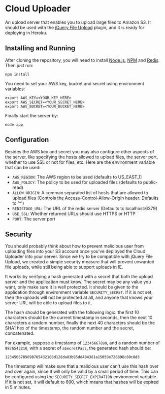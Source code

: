 # Cloud Uploader

An upload server that enables you to upload large files to Amazon S3. It should be used with the [jQuery File Upload](http://blueimp.github.com/jQuery-File-Upload/) plugin, and it is ready for deploying in Heroku.

## Installing and Running

After cloning the repository, you will need to install [Node.js](http://nodejs.org/), [NPM](https://npmjs.org/) and [Redis](http://redis.io). Then just run:

    npm install

You need to set your AWS key, bucket and secret using environment variables:

    export AWS_KEY=<YOUR_KEY_HERE>
    export AWS_SECRET=<YOUR_SECRET_HERE>
    export AWS_BUCKET=<YOUR_BUCKET_HERE>

Finally start the server by:

    node app

## Configuration

Besides the AWS key and secret you may also configure other aspects of the server, like specifying the hosts allowed to upload files, the server port, whether to use SSL or not for files, etc. Here are the environment variable that can be used:

* `AWS_REGION`: The AWS region to be used (defaults to US_EAST_1)
* `AWS_POLICY`: The policy to be used for uploaded files (defaults to public-read)
* `ALLOW_ORIGIN`: A comman separated list of hosts that are allowed to upload files (Controls the Access-Control-Allow-Origin header. Defaults to '*')
* `REDISTOGO_URL`: The URL of the redis server (Defaults to localhost:6379)
* `USE_SSL`: Whether returned URLs should use HTTPS or HTTP
* `PORT`: The server port

## Security

You should probably think about how to prevent malicious user from uploading files into your S3 account once you've deployed the Cloud Uploader into your server. Since we try to be compatible with jQuery File Upload, we created a simple security measure that will prevent unwanted file uploads, while still being able to support uploads in IE.

It works by verifying a hash generated with a secret that both the upload server and the application must know. The secret may be any value you want, only make sure it is well protected. It should be given to the application through environment variable `SECURITY_SECRET`. If it is not set, then the uploads will not be protected at all, and anyone that knows your server URL will be able to upload files to it.

The hash should be generated with the following logic: the first 10 characters should be the current timestamp in seconds, then the next 10 characters a random number, finally the next 40 characters should be the SHA1 hex of the timestamp, the random number and the secret, concatenated.

For example, suppose a timestamp of `12345667890`, and a random number of `9876543210`, with a secret of `aSecretPass`, the generated hash should be:

    1234566789098765432108d128da83b95dd484381a15059e726898c80c8d3

The timestamp will make sure that a malicious user can't use this hash over and over again, since it will only be valid by a small period of time. This can be configured using the `SECURITY_SECRET_EXPIRATION` environment variable. If it is not set, it will default to 600, which means that hashes will be expired in 5 minutes.
